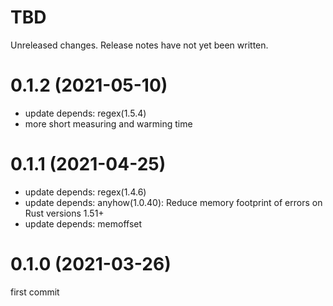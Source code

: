 TBD
===
Unreleased changes. Release notes have not yet been written.

0.1.2 (2021-05-10)
=====

* update depends: regex(1.5.4)
* more short measuring and warming time

0.1.1 (2021-04-25)
=====

* update depends: regex(1.4.6)
* update depends: anyhow(1.0.40): Reduce memory footprint of errors on Rust versions 1.51+
* update depends: memoffset

0.1.0 (2021-03-26)
=====

first commit

